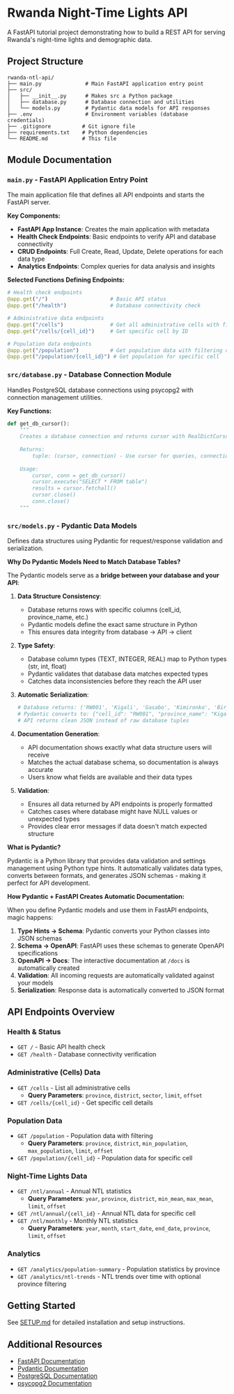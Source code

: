 # Rwanda Night-Time Lights API

A FastAPI tutorial project demonstrating how to build a REST API for serving Rwanda's night-time lights and demographic data.

## Project Structure

```
rwanda-ntl-api/
├── main.py              # Main FastAPI application entry point
├── src/
│   ├── __init__.py      # Makes src a Python package
│   ├── database.py      # Database connection and utilities
│   └── models.py        # Pydantic data models for API responses
├── .env                 # Environment variables (database credentials)
├── .gitignore          # Git ignore file
├── requirements.txt    # Python dependencies
└── README.md           # This file
```

## Module Documentation

### `main.py` - FastAPI Application Entry Point

The main application file that defines all API endpoints and starts the FastAPI server.

**Key Components:**

- **FastAPI App Instance**: Creates the main application with metadata
- **Health Check Endpoints**: Basic endpoints to verify API and database connectivity
- **CRUD Endpoints**: Full Create, Read, Update, Delete operations for each data type
- **Analytics Endpoints**: Complex queries for data analysis and insights

**Selected Functions Defining Endpoints:**

```python
# Health check endpoints
@app.get("/")                    # Basic API status
@app.get("/health")              # Database connectivity check

# Administrative data endpoints
@app.get("/cells")               # Get all administrative cells with filtering
@app.get("/cells/{cell_id}")     # Get specific cell by ID

# Population data endpoints
@app.get("/population")          # Get population data with filtering options
@app.get("/population/{cell_id}") # Get population for specific cell

```

### `src/database.py` - Database Connection Module

Handles PostgreSQL database connections using psycopg2 with connection management utilities.

**Key Functions:**

```python
def get_db_cursor():
    """
    Creates a database connection and returns cursor with RealDictCursor.
    
    Returns:
        tuple: (cursor, connection) - Use cursor for queries, connection for commit/rollback
        
    Usage:
        cursor, conn = get_db_cursor()
        cursor.execute("SELECT * FROM table")
        results = cursor.fetchall()
        cursor.close()
        conn.close()
    """
```

### `src/models.py` - Pydantic Data Models

Defines data structures using Pydantic for request/response validation and serialization.

**Why Do Pydantic Models Need to Match Database Tables?**

The Pydantic models serve as a **bridge between your database and your API**:

1. **Data Structure Consistency**: 
   - Database returns rows with specific columns (cell_id, province_name, etc.)
   - Pydantic models define the exact same structure in Python
   - This ensures data integrity from database → API → client

2. **Type Safety**:
   - Database column types (TEXT, INTEGER, REAL) map to Python types (str, int, float)
   - Pydantic validates that database data matches expected types
   - Catches data inconsistencies before they reach the API user

3. **Automatic Serialization**:
   ```python
   # Database returns: ('RW001', 'Kigali', 'Gasabo', 'Kimironko', 'Biryogo')
   # Pydantic converts to: {"cell_id": "RW001", "province_name": "Kigali", ...}
   # API returns clean JSON instead of raw database tuples
   ```

4. **Documentation Generation**:
   - API documentation shows exactly what data structure users will receive
   - Matches the actual database schema, so documentation is always accurate
   - Users know what fields are available and their data types

5. **Validation**:
   - Ensures all data returned by API endpoints is properly formatted
   - Catches cases where database might have NULL values or unexpected types
   - Provides clear error messages if data doesn't match expected structure

**What is Pydantic?**

Pydantic is a Python library that provides data validation and settings management using Python type hints. It automatically validates data types, converts between formats, and generates JSON schemas - making it perfect for API development.

**How Pydantic + FastAPI Creates Automatic Documentation:**

When you define Pydantic models and use them in FastAPI endpoints, magic happens:

1. **Type Hints → Schema**: Pydantic converts your Python classes into JSON schemas
2. **Schema → OpenAPI**: FastAPI uses these schemas to generate OpenAPI specifications
3. **OpenAPI → Docs**: The interactive documentation at `/docs` is automatically created
4. **Validation**: All incoming requests are automatically validated against your models
5. **Serialization**: Response data is automatically converted to JSON format



## API Endpoints Overview

### Health & Status
- `GET /` - Basic API health check
- `GET /health` - Database connectivity verification

### Administrative (Cells) Data
- `GET /cells` - List all administrative cells
  - **Query Parameters**: `province`, `district`, `sector`, `limit`, `offset`
- `GET /cells/{cell_id}` - Get specific cell details

### Population Data
- `GET /population` - Population data with filtering
  - **Query Parameters**: `province`, `district`, `min_population`, `max_population`, `limit`, `offset`
- `GET /population/{cell_id}` - Population data for specific cell

### Night-Time Lights Data
- `GET /ntl/annual` - Annual NTL statistics
  - **Query Parameters**: `year`, `province`, `district`, `min_mean`, `max_mean`, `limit`, `offset`
- `GET /ntl/annual/{cell_id}` - Annual NTL data for specific cell
- `GET /ntl/monthly` - Monthly NTL statistics
  - **Query Parameters**: `year`, `month`, `start_date`, `end_date`, `province`, `limit`, `offset`

### Analytics
- `GET /analytics/population-summary` - Population statistics by province
- `GET /analytics/ntl-trends` - NTL trends over time with optional province filtering


## Getting Started

See [SETUP.md](SETUP.md) for detailed installation and setup instructions.

## Additional Resources

- [FastAPI Documentation](https://fastapi.tiangolo.com/)
- [Pydantic Documentation](https://pydantic-docs.helpmanual.io/)
- [PostgreSQL Documentation](https://www.postgresql.org/docs/)
- [psycopg2 Documentation](https://www.psycopg.org/docs/)
